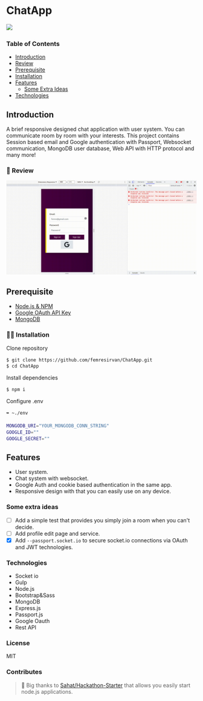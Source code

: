# ChatApp

![](https://img.shields.io/github/license/femresirvan/ChatAPP)

### Table of Contents

 * [Introduction](introduction)
 * [Review](Review)
 * [Prerequisite](Prerequisite)
 * [Installation](Installation)
 * [Features](Features)
    * [Some Extra Ideas](Someextraideas) 
 * [Technologies](Technologies)

## Introduction

A brief responsive designed chat application with user system. You can communicate room by room with your interests. This project contains Session based email and Google authentication with Passport, Websocket communication, MongoDB user database, Web API with HTTP protocol and many more!

### 👀 Review

![](./assets/simplescreenrecorder-2021-12-15_14.45.41.gif)

## Prerequisite

- [Node.js & NPM](https://nodejs.org/en/download/)
- [Google OAuth API Key](https://developers.google.com/identity/protocols/oauth2) 
- [MongoDB](https://www.mongodb.com/)

### 👨‍💻 Installation

Clone repository
```bash
$ git clone https://github.com/femresirvan/ChatApp.git
$ cd ChatApp
```

Install dependencies
```bash
$ npm i
```

Configure .env
<!-- EDIT HERE  -->
```bash
➥ ~./env

MONGODB_URI="YOUR_MONGODB_CONN_STRING"
GOOGLE_ID=""
GOOGLE_SECRET=""
```

## Features

- User system.
- Chat system with websocket.
- Google Auth and cookie based authentication in the same app.
- Responsive design with that you can easily use on any device.

### Some extra ideas

<!-- EDIT HERE -->

- [ ] Add a simple test that provides you simply join a room when you can't decide.
- [ ] Add profile edit page and service.
- [x] Add `--passport.socket.io` to secure socket.io connections via OAuth and JWT technologies. 

### Technologies

- Socket io
- Gulp
- Node.js
- Bootstrap&Sass
- MongoDB
- Express.js
- Passport.js
- Google Oauth
- Rest API 
### License

<!-- EDIT HERE -->
MIT

### Contributes

> 🤝 Big thanks to [Sahat/Hackathon-Starter](https://github.com/sahat/hackathon-starter) that allows you easily start node.js applications.
